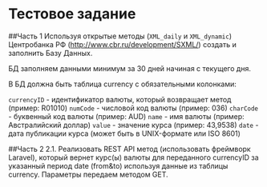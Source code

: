 # Тестовое задание

##Часть 1
Используя открытые методы (`XML_daily` и `XML_dynamic`) Центробанка РФ (http://www.cbr.ru/development/SXML/) создать и заполнить Базу Данных.

БД заполняем данными минимум за 30 дней начиная с текущего дня.

В БД должна быть таблица currency c обязательными колонками:

`currencyID` - идентификатор валюты, который возвращает метод (пример: R01010)
`numCode` -  числовой код валюты (пример: 036)
`сharCode` - буквенный код валюты (пример: AUD)
`name` - имя валюты (пример: Австралийский доллар)
`value` - значение курса (пример: 43,9538)
`date` - дата публикации курса (может быть в UNIX-формате или ISO 8601)

##Часть 2
2.1.  Реализовать REST API метод (использовать фреймворк Laravel), который вернет курс(ы) валюты для переданного currencyID за указанный период date (from&to) используя данные из таблицы currency. Параметры передаем методом GET. 